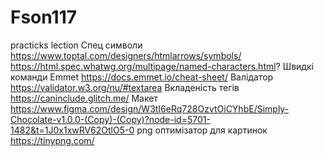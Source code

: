 # Fson117

practicks lection Спец символи https://www.toptal.com/designers/htmlarrows/symbols/
https://html.spec.whatwg.org/multipage/named-characters.html? Швидкі команди Emmet
https://docs.emmet.io/cheat-sheet/ Валідатор https://validator.w3.org/nu/#textarea Вкладеність тегів
https://caninclude.glitch.me/ Макет
https://www.figma.com/design/W3tI6eRq728OzvtOiCYhbE/Simply-Chocolate-v1.0.0-(Copy)-(Copy)?node-id=5701-1482&t=1J0x1xwRV62OtlO5-0
png оптимізатор для картинок https://tinypng.com/

